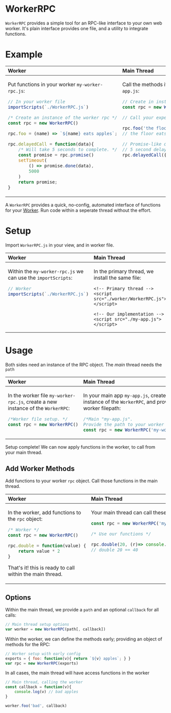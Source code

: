 # WorkerRPC

`WorkerRPC` provides a simple tool for an RPC-like interface to your own web worker.
It's plain interface provides one file, and a utility to integrate functions.

# Example

<table>
<thead><tr>
  <th align="left">Worker</th>
  <th align="left">Main Thread</th>
</tr></thead>
<tbody><tr valign="top"><td>

Put functions in your worker `my-worker-rpc.js`:

```js
// In your worker file
importScripts(`./WorkerRPC.js`)

/* Create an instance of the worker rpc */
const rpc = new WorkerRPC()

rpc.foo = (name) => `${name} eats apples`;

rpc.delayedCall = function(data){
    /* Will take 5 seconds to complete. */
    const promise = rpc.promise()
    setTimeout(
        () => promise.done(data),
        5000
    )
    return promise;
}
```

</td><td>

Call the methods it in the _primary_ thread `main-app.js`:

```js
// Create in instance of the Worker RPC
const rpc = new WorkerRPC('my-worker-rpc.js')

// Call your expected functions!

rpc.foo('the floor', console.log)
// the floor eats apples.

// Promise-like delays handled automatically.
// 5 second delay
rpc.delayedCall({}, console.log)
```

</td></tbody></table>

A `WorkerRPC` provides a quick, no-config, automated interface of functions for your [Worker](https://developer.mozilla.org/en-US/docs/Web/API/Worker). Run code within a seperate thread without the effort.


# Setup

Import `WorkerRPC.js` in your view, and in worker file.

<table>
<thead><tr>
  <th align="left">Worker</th>
  <th align="left">Main Thread</th>
</tr></thead>
<tbody><tr valign="top"><td>

Within the `my-worker-rpc.js` we can use the `importScripts`:

```js
// Worker
importScripts(`./WorkerRPC.js`)
```

</td><td>

In the primary thread, we install the same file:

```jinja
<!-- Primary thread -->
<script src="./worker/WorkerRPC.js"></script>

<!-- Our implementation -->
<script src="./my-app.js"></script>
```

</td></tbody></table>


# Usage

Both sides need an instance of the RPC object. The _main_ thread needs the `path`

<table>
<thead><tr>
  <th align="left">Worker</th>
  <th align="left">Main Thread</th>
</tr></thead>
<tbody><tr valign="top"><td>

In the worker file `my-worker-rpc.js`, create a new instance of the `WorkerRPC`:
```js
/*Worker file setup. */
const rpc = new WorkerRPC()
```

</td><td>

In your main app `my-app.js`, create a new instance of the `WorkerRPC`,
and provide the worker filepath:

```js
/*Main "my-app.js".
Provide the path to your worker file */
const rpc = new WorkerRPC('my-worker-rpc.js')
```

</td></tbody></table>


Setup complete! We can now apply functions in the worker, to call from your main thread.


## Add Worker Methods

Add functions to your worker `rpc` object. Call those functions in the main thread.

<table>
<thead><tr>
  <th align="left">Worker</th>
  <th align="left">Main Thread</th>
</tr></thead>
<tbody><tr valign="top"><td>

In the worker, add functions to the `rpc` object:

```js
/* Worker */
const rpc = new WorkerRPC()

rpc.double = function(value) {
    return value * 2
}
```

That's it! this is ready to call within the main thread.

</td><td>

Your main thread can call these functions

```js
const rpc = new WorkerRPC('my-worker-rpc.js')

/* Use our functions */

rpc.double(20, (r)=> console.log('double 20 ==', r))
// double 20 == 40
```

</td></tbody></table>


## Options

Within the main thread, we provide a `path` and an optional `callback` for all calls:

```js
// Main thread setup options
var worker = new WorkerRPC(path[, callback])
```

Within the worker, we can define the methods early; providing an object of methods for the RPC:

```js
// Worker setup with early config
exports = { foo: function(v){ return `${v} apples`; } }
var rpc = new WorkerRPC(exports)
```


In all cases, the main thread will have access functions in the worker

```js
// Main thread, calling the worker
const callback = function(v){
    console.log(v) // bad apples
}

worker.foo('bad', callback)
```
